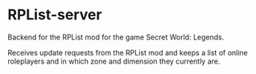 # RPList-server

Backend for the RPList mod for the game Secret World: Legends.

Receives update requests from the RPList mod and keeps a list of online roleplayers and in which zone and dimension they currently are.
